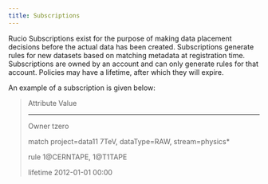 ```yaml
---
title: Subscriptions
---
```


Rucio Subscriptions exist for the purpose of making data placement
decisions before the actual data has been created. Subscriptions
generate rules for new datasets based on matching metadata at
registration time. Subscriptions are owned by an account and can only
generate rules for that account. Policies may have a lifetime, after
which they will expire.

An example of a subscription is given below:

>  Attribute   Value
>
>  ----------- -----------------------------------------------------
>
>  Owner       tzero
>
>  match       project=data11 7TeV, dataType=RAW, stream=physics\*
>
>  rule        1\@CERNTAPE, 1\@T1TAPE
>
>  lifetime    2012-01-01 00:00
